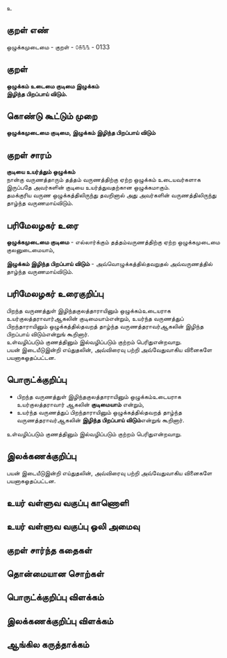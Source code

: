 உ

## குறள் எண் 

ஒழுக்கமுடைமை - குறள் - ௦௧௩௩ - 0133  

## குறள் 

**ஒழுக்கம் உடைமை குடிமை இழுக்கம்  
இழிந்த பிறப்பாய் விடும்.** 

## கொண்டு கூட்டும் முறை

**ஒழுக்கமுடைமை குடிமை, இழுக்கம் இழிந்த பிறப்பாய் விடும்**  

## குறள் சாரம் 

**குடியை உயர்த்தும் ஒழுக்கம்**  
நான்கு வருணத்தாரும் தத்தம் வருணத்திற்கு ஏற்ற ஒழுக்கம் உடையவர்களாக இருப்பதே அவர்களின் குடியை உயர்த்துவதற்கான ஒழுக்கமாகும்.  
தமக்குரிய வருண ஒழுக்கத்திலிருந்து தவறினால் அது அவர்களின் வருணத்திலிருந்து தாழ்ந்த வருணமாய்விடும்.  

## பரிமேலழகர் உரை

**ஒழுக்கமுடைமை குடிமை** - எல்லார்க்கும் தத்தம்வருணத்திற்கு ஏற்ற ஒழுக்கமுடைமை குலனுடைமையாம்,  

**இழுக்கம் இழிந்த பிறப்பாய் விடும்** - அவ்வொழுக்கத்தில்தவறுதல் அவ்வருணத்தில் தாழ்ந்த வருணமாய்விடும்.  

## பரிமேலழகர் உரைகுறிப்பு   

பிறந்த வருணத்துள் இழிந்தகுலத்தாராயினும் ஒழுக்கம்உடையராக உயர்குலத்தராவார்ஆகலின் குடிமையாம்என்றும், உயர்ந்த வருணத்துப் பிறந்தாராயினும் ஒழுக்கத்தில்தவறத் தாழ்ந்த வருணத்தராவர்ஆகலின் இழிந்த பிறப்பாய் விடும்என்றுங் கூறினார்.  
உள்வழிப்படும் குணத்தினும் இல்வழிப்படும் குற்றம் பெரிதுஎன்றவாறு.  
பயன் இடையீடுஇன்றி எய்துதலின், அவ்விரைவு பற்றி அவ்வேதுவாகிய வினைகளே பயனாகஓதப்பட்டன.  

## பொருட்க்குறிப்பு 

* பிறந்த வருணத்துள் இழிந்தகுலத்தாராயினும் ஒழுக்கம்உடையராக உயர்குலத்தராவார் ஆகலின் **குடிமையாம்** என்றும்,  
* உயர்ந்த வருணத்துப் பிறந்தாராயினும் ஒழுக்கத்தில்தவறத் தாழ்ந்த வருணத்தராவர்ஆகலின் **இழிந்த பிறப்பாய் விடும்**என்றுங் கூறினார். 

உள்வழிப்படும் குணத்தினும் இல்வழிப்படும் குற்றம் பெரிதுஎன்றவாறு.  

## இலக்கணக்குறிப்பு  

பயன் இடையீடுஇன்றி எய்துதலின், 
அவ்விரைவு பற்றி அவ்வேதுவாகிய வினைகளே பயனாகஓதப்பட்டன.    

## உயர் வள்ளுவ வகுப்பு காணொளி


## உயர் வள்ளுவ வகுப்பு ஒலி அமைவு 

 
## குறள் சார்ந்த கதைகள் 


## தொன்மையான சொற்கள்


## பொருட்க்குறிப்பு விளக்கம்


## இலக்கணக்குறிப்பு விளக்கம்


## ஆங்கில கருத்தாக்கம் 


